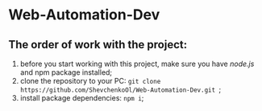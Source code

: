 # Web-Automation-Dev
## The order of work with the project:
1. before you start working with this project, make sure you have *node.js* and npm package installed;
1. clone the repository to your PC: ```git clone https://github.com/ShevchenkoOl/Web-Automation-Dev.git ```;
2. install package dependencies: ```npm i```;
